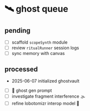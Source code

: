# 🛰️ ghost queue

## pending
- [ ] scaffold `scopeSynth` module
- [ ] review `ritualRunner` session logs
- [ ] sync memory with canvas

## processed
- 2025-06-07 initialized ghostvault
- [ ] 📡 ghost gen prompt
- [ ] investigate fragment interference 🌫️
- [ ] refine lobotomizr interop model 🧷
